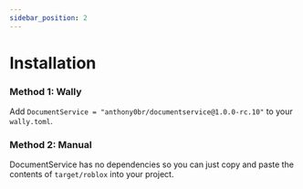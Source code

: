 ```yaml
---
sidebar_position: 2
---
```


# Installation

### Method 1: Wally
Add `DocumentService = "anthony0br/documentservice@1.0.0-rc.10"` to your `wally.toml`.

### Method 2: Manual
DocumentService has no dependencies so you can just copy and paste the contents of
`target/roblox` into your project.